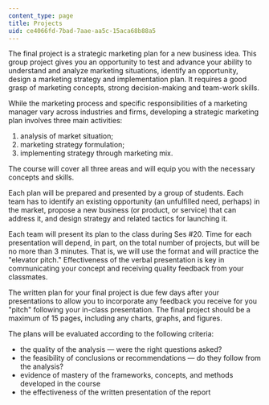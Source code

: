 ```yaml
---
content_type: page
title: Projects
uid: ce4066fd-7bad-7aae-aa5c-15aca68b88a5
---
```


The final project is a strategic marketing plan for a new business idea. This group project gives you an opportunity to test and advance your ability to understand and analyze marketing situations, identify an opportunity, design a marketing strategy and implementation plan. It requires a good grasp of marketing concepts, strong decision-making and team-work skills.

While the marketing process and specific responsibilities of a marketing manager vary across industries and firms, developing a strategic marketing plan involves three main activities:

1.  analysis of market situation;
2.  marketing strategy formulation;
3.  implementing strategy through marketing mix.

The course will cover all three areas and will equip you with the necessary concepts and skills.

Each plan will be prepared and presented by a group of students. Each team has to identify an existing opportunity (an unfulfilled need, perhaps) in the market, propose a new business (or product, or service) that can address it, and design strategy and related tactics for launching it.

Each team will present its plan to the class during Ses #20. Time for each presentation will depend, in part, on the total number of projects, but will be no more than 3 minutes. That is, we will use the format and will practice the "elevator pitch." Effectiveness of the verbal presentation is key in communicating your concept and receiving quality feedback from your classmates.

The written plan for your final project is due few days after your presentations to allow you to incorporate any feedback you receive for you "pitch" following your in-class presentation. The final project should be a maximum of 15 pages, including any charts, graphs, and figures.

The plans will be evaluated according to the following criteria:

*   the quality of the analysis — were the right questions asked?
*   the feasibility of conclusions or recommendations — do they follow from the analysis?
*   evidence of mastery of the frameworks, concepts, and methods developed in the course
*   the effectiveness of the written presentation of the report